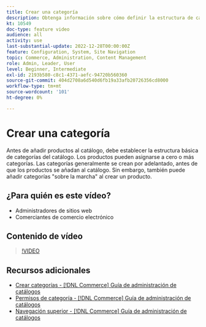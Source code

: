 ```yaml
---
title: Crear una categoría
description: Obtenga información sobre cómo definir la estructura de categorías básica para el catálogo de productos.
kt: 10549
doc-type: feature video
audience: all
activity: use
last-substantial-update: 2022-12-28T00:00:00Z
feature: Configuration, System, Site Navigation
topic: Commerce, Administration, Content Management
role: Admin, Leader, User
level: Beginner, Intermediate
exl-id: 2193b580-c8c1-4371-aefc-94720b560360
source-git-commit: 404d2708a6d540d6fb19a33afb20726356cd8000
workflow-type: tm+mt
source-wordcount: '101'
ht-degree: 0%

---
```


# Crear una categoría

Antes de añadir productos al catálogo, debe establecer la estructura básica de categorías del catálogo. Los productos pueden asignarse a cero o más categorías. Las categorías generalmente se crean por adelantado, antes de que los productos se añadan al catálogo. Sin embargo, también puede añadir categorías &quot;sobre la marcha&quot; al crear un producto.

## ¿Para quién es este vídeo?

- Administradores de sitios web
- Comerciantes de comercio electrónico

## Contenido de vídeo

>[!VIDEO](https://video.tv.adobe.com/v/343746?quality=12&learn=on)

## Recursos adicionales

- [Crear categorías - [!DNL Commerce] Guía de administración de catálogos](https://experienceleague.adobe.com/docs/commerce-admin/catalog/categories/create/category-create.html)
- [Permisos de categoría - [!DNL Commerce] Guía de administración de catálogos](https://experienceleague.adobe.com/docs/commerce-admin/catalog/categories/category-permissions.html)
- [Navegación superior - [!DNL Commerce] Guía de administración de catálogos](https://experienceleague.adobe.com/docs/commerce-admin/catalog/catalog/navigation/navigation-top.html)
